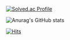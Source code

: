 [![Solved.ac Profile](http://mazassumnida.wtf/api/v2/generate_badge?boj=jjjeonghwan)](https://solved.ac/jjjeonghwan/)

![Anurag's GitHub stats](https://github-readme-stats.vercel.app/api?username=PJH0917&show_icons=true&theme=dark)


[![Hits](https://hits.seeyoufarm.com/api/count/incr/badge.svg?url=https%3A%2F%2Fgithub.com%2FPJH0917&count_bg=%23FFEA5B&title_bg=%23000000&icon=&icon_color=%23E7E7E7&title=hits&edge_flat=false)](https://hits.seeyoufarm.com)
